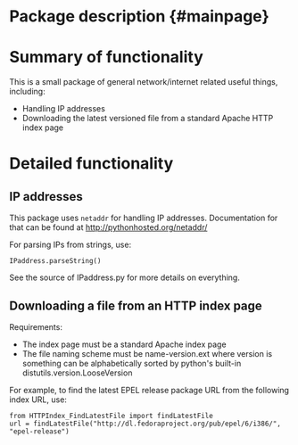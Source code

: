 Package description	{#mainpage}
===================

# Summary of functionality

This is a small package of general network/internet related useful things, including:

- Handling IP addresses
- Downloading the latest versioned file from a standard Apache HTTP index page

# Detailed functionality

## IP addresses

This package uses `netaddr` for handling IP addresses. Documentation for that can be found at http://pythonhosted.org/netaddr/

For parsing IPs from strings, use:

	IPaddress.parseString()

See the source of IPaddress.py for more details on everything.

## Downloading a file from an HTTP index page

Requirements:

- The index page must be a standard Apache index page
- The file naming scheme must be name-version.ext where version is something can be alphabetically sorted by python's built-in distutils.version.LooseVersion

For example, to find the latest EPEL release package URL from the following index URL, use:

	from HTTPIndex_FindLatestFile import findLatestFile
	url = findLatestFile("http://dl.fedoraproject.org/pub/epel/6/i386/", "epel-release")
